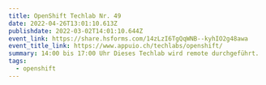 ```yaml
---
title: OpenShift Techlab Nr. 49
date: 2022-04-26T13:01:10.613Z
publishdate: 2022-03-02T14:01:10.644Z
event_link: https://share.hsforms.com/14zLzI6TgQqWNB--kyhIO2g48awa
event_title_link: https://www.appuio.ch/techlabs/openshift/
summary: 14:00 bis 17:00 Uhr Dieses Techlab wird remote durchgeführt.
tags:
  - openshift
---
```

